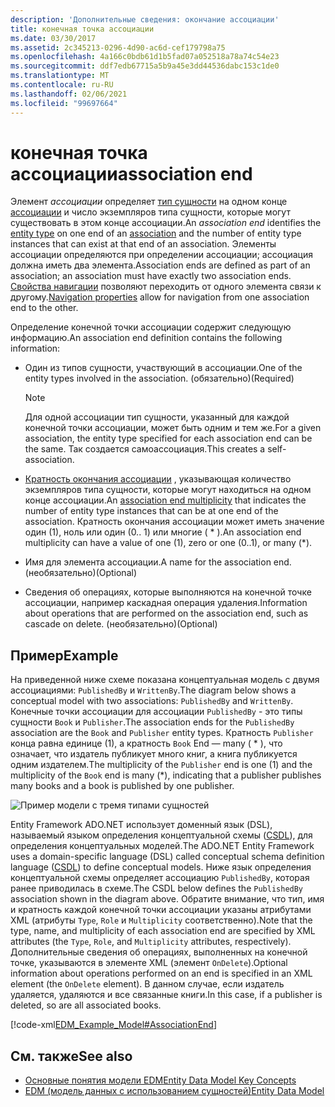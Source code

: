 ```yaml
---
description: 'Дополнительные сведения: окончание ассоциации'
title: конечная точка ассоциации
ms.date: 03/30/2017
ms.assetid: 2c345213-0296-4d90-ac6d-cef179798a75
ms.openlocfilehash: 4a166c0bdb61d1b5fad07a052518a78a74c54e23
ms.sourcegitcommit: ddf7edb67715a5b9a45e3dd44536dabc153c1de0
ms.translationtype: MT
ms.contentlocale: ru-RU
ms.lasthandoff: 02/06/2021
ms.locfileid: "99697664"
---
```

# <a name="association-end"></a><span data-ttu-id="15099-103">конечная точка ассоциации</span><span class="sxs-lookup"><span data-stu-id="15099-103">association end</span></span>

<span data-ttu-id="15099-104">Элемент *ассоциации* определяет [тип сущности](entity-type.md) на одном конце [ассоциации](association-type.md) и число экземпляров типа сущности, которые могут существовать в этом конце ассоциации.</span><span class="sxs-lookup"><span data-stu-id="15099-104">An *association end* identifies the [entity type](entity-type.md) on one end of an [association](association-type.md) and the number of entity type instances that can exist at that end of an association.</span></span> <span data-ttu-id="15099-105">Элементы ассоциации определяются при определении ассоциации; ассоциация должна иметь два элемента.</span><span class="sxs-lookup"><span data-stu-id="15099-105">Association ends are defined as part of an association; an association must have exactly two association ends.</span></span> <span data-ttu-id="15099-106">[Свойства навигации](navigation-property.md) позволяют переходить от одного элемента связи к другому.</span><span class="sxs-lookup"><span data-stu-id="15099-106">[Navigation properties](navigation-property.md) allow for navigation from one association end to the other.</span></span>  
  
 <span data-ttu-id="15099-107">Определение конечной точки ассоциации содержит следующую информацию.</span><span class="sxs-lookup"><span data-stu-id="15099-107">An association end definition contains the following information:</span></span>  
  
- <span data-ttu-id="15099-108">Один из типов сущности, участвующий в ассоциации.</span><span class="sxs-lookup"><span data-stu-id="15099-108">One of the entity types involved in the association.</span></span> <span data-ttu-id="15099-109">(обязательно)</span><span class="sxs-lookup"><span data-stu-id="15099-109">(Required)</span></span>  
  
    > [!NOTE]
    > <span data-ttu-id="15099-110">Для одной ассоциации тип сущности, указанный для каждой конечной точки ассоциации, может быть одним и тем же.</span><span class="sxs-lookup"><span data-stu-id="15099-110">For a given association, the entity type specified for each association end can be the same.</span></span> <span data-ttu-id="15099-111">Так создается самоассоциация.</span><span class="sxs-lookup"><span data-stu-id="15099-111">This creates a self-association.</span></span>  
  
- <span data-ttu-id="15099-112">[Кратность окончания ассоциации](association-end-multiplicity.md) , указывающая количество экземпляров типа сущности, которые могут находиться на одном конце ассоциации.</span><span class="sxs-lookup"><span data-stu-id="15099-112">An [association end multiplicity](association-end-multiplicity.md) that indicates the number of entity type instances that can be at one end of the association.</span></span> <span data-ttu-id="15099-113">Кратность окончания ассоциации может иметь значение один (1), ноль или один (0.. 1) или многие ( \* ).</span><span class="sxs-lookup"><span data-stu-id="15099-113">An association end multiplicity can have a value of one (1), zero or one (0..1), or many (\*).</span></span>  
  
- <span data-ttu-id="15099-114">Имя для элемента ассоциации.</span><span class="sxs-lookup"><span data-stu-id="15099-114">A name for the association end.</span></span> <span data-ttu-id="15099-115">(необязательно)</span><span class="sxs-lookup"><span data-stu-id="15099-115">(Optional)</span></span>  
  
- <span data-ttu-id="15099-116">Сведения об операциях, которые выполняются на конечной точке ассоциации, например каскадная операция удаления.</span><span class="sxs-lookup"><span data-stu-id="15099-116">Information about operations that are performed on the association end, such as cascade on delete.</span></span> <span data-ttu-id="15099-117">(необязательно)</span><span class="sxs-lookup"><span data-stu-id="15099-117">(Optional)</span></span>  
  
## <a name="example"></a><span data-ttu-id="15099-118">Пример</span><span class="sxs-lookup"><span data-stu-id="15099-118">Example</span></span>  

 <span data-ttu-id="15099-119">На приведенной ниже схеме показана концептуальная модель с двумя ассоциациями: `PublishedBy` и `WrittenBy`.</span><span class="sxs-lookup"><span data-stu-id="15099-119">The diagram below shows a conceptual model with two associations: `PublishedBy` and `WrittenBy`.</span></span> <span data-ttu-id="15099-120">Конечные точки ассоциации для ассоциации `PublishedBy` - это типы сущности `Book` и `Publisher`.</span><span class="sxs-lookup"><span data-stu-id="15099-120">The association ends for the `PublishedBy` association are the `Book` and `Publisher` entity types.</span></span> <span data-ttu-id="15099-121">Кратность `Publisher` конца равна единице (1), а кратность `Book` End — many ( \* ), что означает, что издатель публикует много книг, а книга публикуется одним издателем.</span><span class="sxs-lookup"><span data-stu-id="15099-121">The multiplicity of the `Publisher` end is one (1) and the multiplicity of the `Book` end is many (\*), indicating that a publisher publishes many books and a book is published by one publisher.</span></span>  
  
 ![Пример модели с тремя типами сущностей](./media/association-end/example-model-three-entity-types.gif)  
  
 <span data-ttu-id="15099-123">Entity Framework ADO.NET использует доменный язык (DSL), называемый языком определения концептуальной схемы ([CSDL](/ef/ef6/modeling/designer/advanced/edmx/csdl-spec)), для определения концептуальных моделей.</span><span class="sxs-lookup"><span data-stu-id="15099-123">The ADO.NET Entity Framework uses a domain-specific language (DSL) called conceptual schema definition language ([CSDL](/ef/ef6/modeling/designer/advanced/edmx/csdl-spec)) to define conceptual models.</span></span> <span data-ttu-id="15099-124">Ниже язык определения концептуальной схемы определяет ассоциацию `PublishedBy`, которая ранее приводилась в схеме.</span><span class="sxs-lookup"><span data-stu-id="15099-124">The CSDL below defines the `PublishedBy` association shown in the diagram above.</span></span> <span data-ttu-id="15099-125">Обратите внимание, что тип, имя и кратность каждой конечной точки ассоциации указаны атрибутами XML (атрибуты `Type`, `Role` и `Multiplicity` соответственно).</span><span class="sxs-lookup"><span data-stu-id="15099-125">Note that the type, name, and multiplicity of each association end are specified by XML attributes (the `Type`, `Role`, and `Multiplicity` attributes, respectively).</span></span> <span data-ttu-id="15099-126">Дополнительные сведения об операциях, выполненных на конечной точке, указываются в элементе XML (элемент `OnDelete`).</span><span class="sxs-lookup"><span data-stu-id="15099-126">Optional information about operations performed on an end is specified in an XML element (the `OnDelete` element).</span></span> <span data-ttu-id="15099-127">В данном случае, если издатель удаляется, удаляются и все связанные книги.</span><span class="sxs-lookup"><span data-stu-id="15099-127">In this case, if a publisher is deleted, so are all associated books.</span></span>  
  
 [!code-xml[EDM_Example_Model#AssociationEnd](../../../../samples/snippets/xml/VS_Snippets_Data/edm_example_model/xml/books3.edmx#associationend)]  
  
## <a name="see-also"></a><span data-ttu-id="15099-128">См. также</span><span class="sxs-lookup"><span data-stu-id="15099-128">See also</span></span>

- [<span data-ttu-id="15099-129">Основные понятия модели EDM</span><span class="sxs-lookup"><span data-stu-id="15099-129">Entity Data Model Key Concepts</span></span>](entity-data-model-key-concepts.md)
- [<span data-ttu-id="15099-130">EDM (модель данных с использованием сущностей)</span><span class="sxs-lookup"><span data-stu-id="15099-130">Entity Data Model</span></span>](entity-data-model.md)
